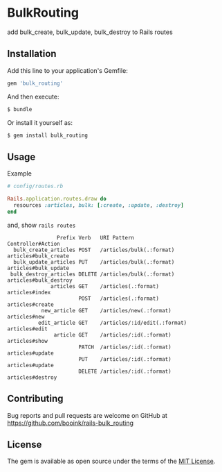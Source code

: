 # BulkRouting
add bulk_create, bulk_update, bulk_destroy to Rails routes

## Installation
Add this line to your application's Gemfile:

```ruby
gem 'bulk_routing'
```

And then execute:
```bash
$ bundle
```

Or install it yourself as:
```bash
$ gem install bulk_routing
```

## Usage
Example

```ruby
# config/routes.rb

Rails.application.routes.draw do
  resources :articles, bulk: [:create, :update, :destroy]
end
```

and, show `rails routes`

```
                Prefix Verb   URI Pattern                   Controller#Action
  bulk_create_articles POST   /articles/bulk(.:format)      articles#bulk_create
  bulk_update_articles PUT    /articles/bulk(.:format)      articles#bulk_update
 bulk_destroy_articles DELETE /articles/bulk(.:format)      articles#bulk_destroy
              articles GET    /articles(.:format)           articles#index
                       POST   /articles(.:format)           articles#create
           new_article GET    /articles/new(.:format)       articles#new
          edit_article GET    /articles/:id/edit(.:format)  articles#edit
               article GET    /articles/:id(.:format)       articles#show
                       PATCH  /articles/:id(.:format)       articles#update
                       PUT    /articles/:id(.:format)       articles#update
                       DELETE /articles/:id(.:format)       articles#destroy
```

## Contributing
Bug reports and pull requests are welcome on GitHub at https://github.com/booink/rails-bulk_routing

## License
The gem is available as open source under the terms of the [MIT License](https://opensource.org/licenses/MIT).
